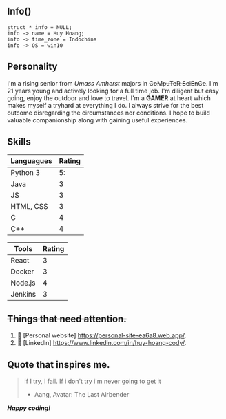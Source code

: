 

## Info()

 `struct * info = NULL;`  
 `info -> name = Huy Hoang;`  
 `info -> time_zone = Indochina`  
 `info -> OS = win10`  

## Personality

I'm a rising senior from *Umass Amherst* majors in ~~CoMpuTeR SciEnCe~~. I'm 21 years young and actively looking for a full time job. I'm diligent but easy going, enjoy the outdoor
and love to travel. I'm a **GAMER** at heart which makes myself a tryhard at everything I do. I always strive for the best outcome disregarding the circumstances nor conditions.
I hope to build valuable companionship along with gaining useful experiences. 

## Skills

| Languagues | Rating |
| ----------- | ----------- |
| Python 3| 5:|
| Java | 3 |
|JS| 3 |
|HTML, CSS| 3|
|C| 4|
|C++| 4|  


|Tools | Rating |
|---------|---------|
|React|3|
|Docker| 3|
|Node.js| 4|
|Jenkins| 3|


## ~~Things that need attention.~~ 
1. :link: [Personal website] https://personal-site-ea6a8.web.app/.  
2. :link: [Linkedln] https://www.linkedin.com/in/huy-hoang-cody/.



## Quote that inspires me.
> If I try, I fail. If i don't try i'm never going to get it 
>- Aang, Avatar: The Last Airbender

***Happy coding!***


